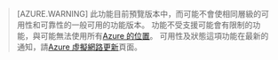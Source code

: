>[AZURE.WARNING] 此功能目前預覽版本中，而可能不會使相同層級的可用性和可靠性的一般可用的功能版本。 功能不受支援可能會有限制的功能，與可能無法使用所有[Azure 的位置](https://azure.microsoft.com/regions/)。 可用性及狀態這項功能在最新的通知，請[Azure 虛擬網路更新](https://azure.microsoft.com/updates/?product=virtual-network)頁面。